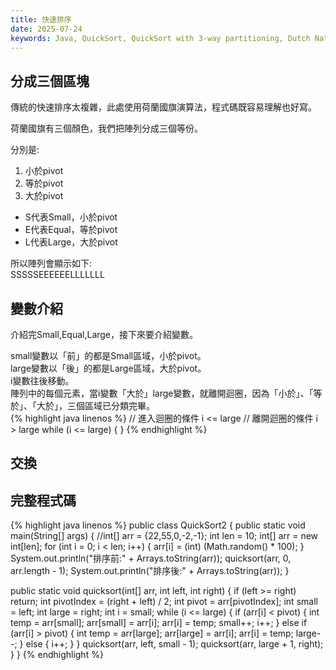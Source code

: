 ```yaml
---
title: 快速排序
date: 2025-07-24
keywords: Java, QuickSort, QuickSort with 3-way partitioning, Dutch National Flag algorithm
---
```

## 分成三個區塊
傳統的快速排序太複雜，此處使用荷蘭國旗演算法，程式碼既容易理解也好寫。

荷蘭國旗有三個顏色，我們把陣列分成三個等份。

分別是:
1. 小於pivot
2. 等於pivot
3. 大於pivot

- S代表Small，小於pivot
- E代表Equal，等於pivot
- L代表Large，大於pivot

所以陣列會顯示如下:<br>
SSSSSEEEEEELLLLLLL<br>


## 變數介紹
介紹完Small,Equal,Large，接下來要介紹變數。

small變數以「前」的都是Small區域，小於pivot。<br>
large變數以「後」的都是Large區域，大於pivot。<br>
i變數往後移動。<br>
陣列中的每個元素，當i變數「大於」large變數，就離開迴圈，因為「小於」、「等於」、「大於」，三個區域已分類完畢。<br>
{% highlight java linenos %}
// 進入迴圈的條件 i <= large
// 離開迴圈的條件 i > large
while (i <= large) {
}
{% endhighlight %}

## 交換

## 完整程式碼
{% highlight java linenos %}
public class QuickSort2 {
  public static void main(String[] args) {
    //int[] arr = {22,55,0,-2,-1};
    int len = 10;
    int[] arr = new int[len];
    for (int i = 0; i < len; i++) {
      arr[i] = (int) (Math.random() * 100);
    }
    System.out.println("排序前:" + Arrays.toString(arr));
    quicksort(arr, 0, arr.length - 1);
    System.out.println("排序後:" + Arrays.toString(arr));
  }

  public static void quicksort(int[] arr, int left, int right) {
    if (left >= right) return;
    int pivotIndex = (right + left) / 2;
    int pivot = arr[pivotIndex];
    int small = left;
    int large = right;
    int i = small;
    while (i <= large) {
      if (arr[i] < pivot) {
        int temp = arr[small];
        arr[small] = arr[i];
        arr[i] = temp;
        small++;
        i++;
      } else if (arr[i] > pivot) {
        int temp = arr[large];
        arr[large] = arr[i];
        arr[i] = temp;
        large--;
      } else {
        i++;
      }
    }
    quicksort(arr, left, small - 1);
    quicksort(arr, large + 1, right);
  }
}
{% endhighlight %}
